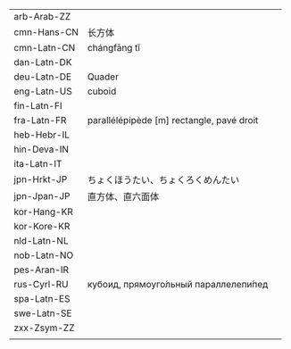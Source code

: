 | | | |
|-|-|-|
| arb-Arab-ZZ |  |  |
| cmn-Hans-CN | 长方体 |  |
| cmn-Latn-CN | chángfāng tǐ |  |
| dan-Latn-DK |  |  |
| deu-Latn-DE | Quader |  |
| eng-Latn-US | cuboid |  |
| fin-Latn-FI |  |  |
| fra-Latn-FR | parallélépipède [m] rectangle, pavé droit |  |
| heb-Hebr-IL |  |  |
| hin-Deva-IN |  |  |
| ita-Latn-IT |  |  |
| jpn-Hrkt-JP | ちょくほうたい、ちょくろくめんたい |  |
| jpn-Jpan-JP | 直方体、直六面体 |  |
| kor-Hang-KR |  |  |
| kor-Kore-KR |  |  |
| nld-Latn-NL |  |  |
| nob-Latn-NO |  |  |
| pes-Aran-IR |  |  |
| rus-Cyrl-RU | кубоид, прямоуго́льный параллелепи́пед |  |
| spa-Latn-ES |  |  |
| swe-Latn-SE |  |  |
| zxx-Zsym-ZZ |  |  |
|  |  |  |
